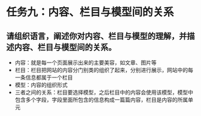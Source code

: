 # 任务九：内容、栏目与模型间的关系  
## 请组织语言，阐述你对内容、栏目与模型的理解，并描述内容、栏目与模型间的关系。  

- 内容：就是每一个页面展示出来的主要美容，如文章、图片等  
- 栏目：栏目把网站的内容分门别类的组织了起来，分别进行展示，网站中的每一条信息都属于一个栏目  
- 模型：内容的组织形式  
- 三者之间的关系：栏目要选择模型，之后栏目中的内容会使用该模型，模型中包含多个字段，字段里面所包含的信息构成一篇篇内容，栏目是内容的所属单元  
